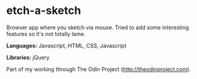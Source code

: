 etch-a-sketch
=============

Browser app where you sketch via mouse. Tried to add some interesting features so it's not totally lame.

**Languages:** Javascript, HTML, CSS, Javascript

**Libraries:** jQuery

Part of my working through The Odin Project (http://theodinproject.com).
